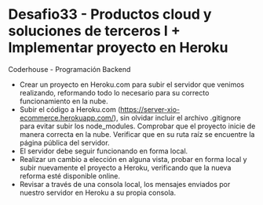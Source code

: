 # Desafio33 - Productos cloud y soluciones de terceros I + Implementar proyecto en Heroku
Coderhouse - Programación Backend

- Crear un proyecto en Heroku.com para subir el servidor que venimos realizando, reformando todo lo necesario para su correcto funcionamiento en la nube.
- Subir el código a Heroku.com (https://server-xio-ecommerce.herokuapp.com/), sin olvidar incluir el archivo .gitignore para evitar subir los node_modules. Comprobar que el proyecto inicie de manera correcta en la nube. Verificar que en su ruta raíz se encuentre la página pública del servidor.
- El servidor debe seguir funcionando en forma local.
- Realizar un cambio a elección en alguna vista, probar en forma local y subir nuevamente el proyecto a Heroku, verificando que la nueva reforma esté disponible online.
- Revisar a través de una consola local, los mensajes enviados por nuestro servidor en Heroku a su propia consola.


